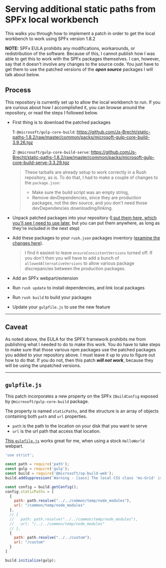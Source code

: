 # Serving additional static paths from SPFx local workbench

This walks you through how to implement a patch in order to get the local workbench to work using SPFx version 1.8.2

**NOTE:**  SPFx EULA prohibits any modifications, workarounds, or redistribution of the software.  Because of this, I cannot publish how I was able to get this to work with the SPFx packages themselves.  I can, however, say that it doesn't involve any changes to the source code.  You just have to get them to use the patched versions of the **_open source_** packages I will talk about below.

## Process

This repository is currently set up to allow the local workbench to run.  If you are curious about how I accomplished it, you can browse around the repository, or read the steps I followed below.

* First thing is to download the patched packages

  1: `@microsoft/gulp-core-build`: <https://github.com/Js-Brecht/static-paths-1.8.2/raw/master/common/packs/microsoft-gulp-core-build-3.9.26.tgz>
  
  2: `@microsoft/gulp-core-build-serve`: <https://github.com/Js-Brecht/static-paths-1.8.2/raw/master/common/packs/microsoft-gulp-core-build-serve-3.3.29.tgz>

  > These tarballs are already setup to work correctly in a Rush repository, as is.  To do that, I had to make a couple of changes to the `package.json`:
    > * Make sure the build script was an empty string,
    > * Remove devDependencies, since they are production packages, not the dev source, and you don't need those devDependencies downloading/linking.

* Unpack patched packages into your repository ([I put them here, which you'll see I need to use later](https://github.com/Js-Brecht/static-paths-1.8.2/tree/master/custom), but you can put them anywhere, as long as they're included in the next step)

* Add these packages to your `rush.json` packages inventory ([examine the changes here](https://github.com/Js-Brecht/static-paths-1.8.2/blob/master/rush.json)).

  > I find it easiest to leave `ensureConsistentVersions` turned off.  If you don't then you will have to add a bunch of `allowedAlternativeVersions` to allow various package discrepancies between the production packages.

* Add an SPFx webpart/extension

* Run `rush update` to install dependencies, and link local packages

* Run `rush build` to build your packages

* Update your `gulpfile.js` to use the new feature

---

## **Caveat**

As noted above, the EULA for the SPFX framework prohibits me from publishing what I needed to do to make this work.  You do have to take steps to make sure that those various npm packages use the patched packages you added to your repository above.  I must leave it up to you to figure out how to do that.  If you do not, then this patch **_will not work_**, because they will be using the unpatched versions.

---

## `gulpfile.js`

This patch incorporates a new property on the SPFx `IBuildConfig` exposed by `@microsoft/gulp-core-build` package.

The property is named `staticPaths`, and the structure is an array of objects containing both `path` and `url` properties.

* `path` is the path to the location on your disk that you want to serve
* `url` is the url path that access that location.

[This `gulpfile.js`](https://github.com/Js-Brecht/static-paths-1.8.2/blob/master/webparts/hello-world-webpart/gulpfile.js) works great for me, when using a stock `HelloWorld` webpart.

```js
'use strict';

const path = require('path');
const gulp = require('gulp');
const build = require('@microsoft/sp-build-web');
build.addSuppression(`Warning - [sass] The local CSS class 'ms-Grid' is not camelCase and will not be type-safe.`);

const config = build.getConfig();
config.staticPaths = [
  {
    path: path.resolve("../../common/temp/node_modules"),
    url: "/common/temp/node_modules"
  },
  // {
  //   path: path.resolve("../../common/temp/node_modules"),
  //   url: "/../../common/temp/node_modules"
  // },
  {
    path: path.resolve("../../custom"),
    url: "/custom"
  }
]

build.initialize(gulp);
```
